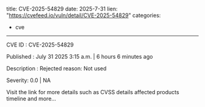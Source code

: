 
title: CVE-2025-54829
date: 2025-7-31
lien: "https://cvefeed.io/vuln/detail/CVE-2025-54829"
categories:
  - cve
---

CVE ID : CVE-2025-54829

Published :  July 31
2025
3:15 a.m. | 6 hours
6 minutes ago

Description : Rejected reason: Not used

Severity: 0.0 | NA

Visit the link for more details
such as CVSS details
affected products
timeline
and more...
